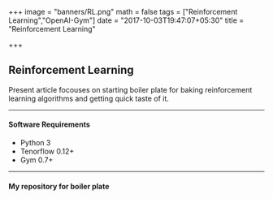 +++
image = "banners/RL.png"
math = false
tags = ["Reinforcement Learning","OpenAI-Gym"]
date = "2017-10-03T19:47:07+05:30"
title = "Reinforcement Learning"

+++

## Reinforcement Learning
Present article focouses on starting boiler plate for baking reinforcement learning algorithms and getting quick taste of it.

------------
#### Software Requirements
- Python 3
- Tenorflow 0.12+
- Gym 0.7+

------------
#### My repository for boiler plate
